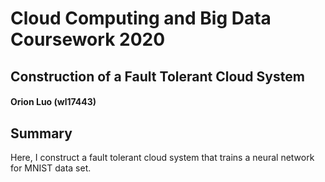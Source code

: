 # Cloud Computing and Big Data Coursework 2020
## Construction of a Fault Tolerant Cloud System 
#### Orion Luo (wl17443)

## Summary 
Here, I construct a fault tolerant cloud system that trains a neural network for MNIST data set. 
